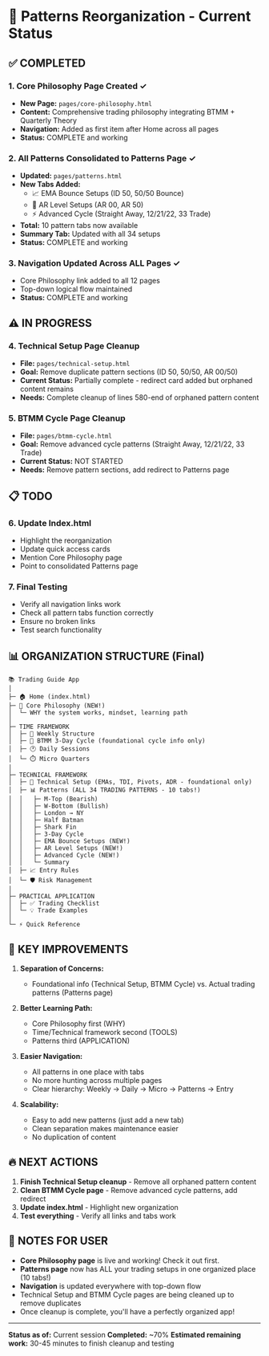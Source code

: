 # 🎯 Patterns Reorganization - Current Status

## ✅ COMPLETED

### 1. Core Philosophy Page Created ✓
- **New Page:** `pages/core-philosophy.html`
- **Content:** Comprehensive trading philosophy integrating BTMM + Quarterly Theory
- **Navigation:** Added as first item after Home across all pages
- **Status:** COMPLETE and working

### 2. All Patterns Consolidated to Patterns Page ✓
- **Updated:** `pages/patterns.html`
- **New Tabs Added:**
  - 📈 EMA Bounce Setups (ID 50, 50/50 Bounce)
  - 📏 AR Level Setups (AR 00, AR 50)
  - ⚡ Advanced Cycle (Straight Away, 12/21/22, 33 Trade)
- **Total:** 10 pattern tabs now available
- **Summary Tab:** Updated with all 34 setups
- **Status:** COMPLETE and working

### 3. Navigation Updated Across ALL Pages ✓
- Core Philosophy link added to all 12 pages
- Top-down logical flow maintained
- **Status:** COMPLETE and working

## ⚠️ IN PROGRESS

### 4. Technical Setup Page Cleanup
- **File:** `pages/technical-setup.html`
- **Goal:** Remove duplicate pattern sections (ID 50, 50/50, AR 00/50)
- **Current Status:** Partially complete - redirect card added but orphaned content remains
- **Needs:** Complete cleanup of lines 580-end of orphaned pattern content

### 5. BTMM Cycle Page Cleanup
- **File:** `pages/btmm-cycle.html`
- **Goal:** Remove advanced cycle patterns (Straight Away, 12/21/22, 33 Trade)
- **Current Status:** NOT STARTED
- **Needs:** Remove pattern sections, add redirect to Patterns page

## 📋 TODO

### 6. Update Index.html
- Highlight the reorganization
- Update quick access cards
- Mention Core Philosophy page
- Point to consolidated Patterns page

### 7. Final Testing
- Verify all navigation links work
- Check all pattern tabs function correctly
- Ensure no broken links
- Test search functionality

## 📊 ORGANIZATION STRUCTURE (Final)

```
📚 Trading Guide App
│
├─ 🏠 Home (index.html)
├─ 🎯 Core Philosophy (NEW!)
│  └─ WHY the system works, mindset, learning path
│
├─ TIME FRAMEWORK
│  ├─ 📅 Weekly Structure
│  ├─ 🔄 BTMM 3-Day Cycle (foundational cycle info only)
│  ├─ 🕐 Daily Sessions
│  └─ ⏱️ Micro Quarters
│
├─ TECHNICAL FRAMEWORK
│  ├─ 🔧 Technical Setup (EMAs, TDI, Pivots, ADR - foundational only)
│  ├─ 📊 Patterns (ALL 34 TRADING PATTERNS - 10 tabs!)
│  │   ├─ M-Top (Bearish)
│  │   ├─ W-Bottom (Bullish)
│  │   ├─ London → NY
│  │   ├─ Half Batman
│  │   ├─ Shark Fin
│  │   ├─ 3-Day Cycle
│  │   ├─ EMA Bounce Setups (NEW!)
│  │   ├─ AR Level Setups (NEW!)
│  │   ├─ Advanced Cycle (NEW!)
│  │   └─ Summary
│  ├─ 📈 Entry Rules
│  └─ 🛡️ Risk Management
│
├─ PRACTICAL APPLICATION
│  ├─ ✅ Trading Checklist
│  └─ 💡 Trade Examples
│
└─ ⚡ Quick Reference

```

## 🎯 KEY IMPROVEMENTS

1. **Separation of Concerns:**
   - Foundational info (Technical Setup, BTMM Cycle) vs. Actual trading patterns (Patterns page)
   
2. **Better Learning Path:**
   - Core Philosophy first (WHY)
   - Time/Technical framework second (TOOLS)
   - Patterns third (APPLICATION)
   
3. **Easier Navigation:**
   - All patterns in one place with tabs
   - No more hunting across multiple pages
   - Clear hierarchy: Weekly → Daily → Micro → Patterns → Entry

4. **Scalability:**
   - Easy to add new patterns (just add a new tab)
   - Clean separation makes maintenance easier
   - No duplication of content

## 🔥 NEXT ACTIONS

1. **Finish Technical Setup cleanup** - Remove all orphaned pattern content
2. **Clean BTMM Cycle page** - Remove advanced cycle patterns, add redirect
3. **Update index.html** - Highlight new organization
4. **Test everything** - Verify all links and tabs work

## 📝 NOTES FOR USER

- **Core Philosophy page** is live and working! Check it out first.
- **Patterns page** now has ALL your trading setups in one organized place (10 tabs!)
- **Navigation** is updated everywhere with top-down flow
- Technical Setup and BTMM Cycle pages are being cleaned up to remove duplicates
- Once cleanup is complete, you'll have a perfectly organized app!

---

**Status as of:** Current session
**Completed:** ~70%
**Estimated remaining work:** 30-45 minutes to finish cleanup and testing


